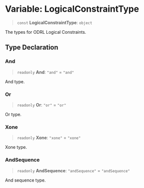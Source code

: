 # Variable: LogicalConstraintType

> `const` **LogicalConstraintType**: `object`

The types for ODRL Logical Constraints.

## Type Declaration

### And

> `readonly` **And**: `"and"` = `"and"`

And type.

### Or

> `readonly` **Or**: `"or"` = `"or"`

Or type.

### Xone

> `readonly` **Xone**: `"xone"` = `"xone"`

Xone type.

### AndSequence

> `readonly` **AndSequence**: `"andSequence"` = `"andSequence"`

And sequence type.
